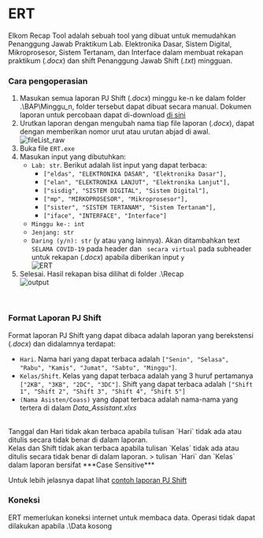 # ERT
Elkom Recap Tool adalah sebuah tool yang dibuat untuk memudahkan Penanggung Jawab Praktikum Lab. Elektronika Dasar, Sistem Digital, Mikroprosesor, Sistem Tertanam, dan Interface dalam membuat rekapan praktikum (_.docx_) dan shift Penanggung Jawab Shift (_.txt_) mingguan.
<br/>
  
### Cara pengoperasian
1. Masukan semua laporan PJ Shift (_.docx_) minggu ke-n ke dalam folder .\BAP\Minggu_n, folder tersebut dapat dibuat secara manual. Dokumen laporan untuk percobaan dapat di-download [di sini](https://drive.google.com/drive/folders/1OnGWbI7Od5HAZgkTv5CoOPJxJEpL0TaW?usp=sharing)
2. Urutkan laporan dengan mengubah nama tiap file laporan (_.docx_), dapat dengan memberikan nomor urut atau urutan abjad di awal.  
![fileList_raw](https://user-images.githubusercontent.com/83224221/135095716-e921f523-3b4d-4e11-9a28-2d5e383d589a.jpg)
3. Buka file `ERT.exe`
4. Masukan input yang dibutuhkan:
   - `Lab: str`. Berikut adalah list input yang dapat terbaca:
      - `["eldas", "ELEKTRONIKA DASAR", "Elektronika Dasar"],`
      - `["elan", "ELEKTRONIKA LANJUT", "Elektronika Lanjut"],`
      - `["sisdig", "SISTEM DIGITAL", "Sistem Digital"],`
      - `["mp", "MIRKOPROSESOR", "Mikroprosesor"],`
      - `["sister", "SISTEM TERTANAM", "Sistem Tertanam"],`
      - `["iface", "INTERFACE", "Interface"]`
   - `Minggu ke-: int`
   - `Jenjang: str`
   - `Daring (y/n): str` (y atau yang lainnya). Akan ditambahkan text ` SELAMA COVID-19` pada header dan ` secara virtual` pada subheader untuk rekapan (_.docx_) apabila diberikan input `y`  
   ![ERT](https://user-images.githubusercontent.com/83224221/135095803-ce72ae8a-567b-4b03-a7ec-04f65fee2ece.jpg)
5. Selesai. Hasil rekapan bisa dilihat di folder .\Recap  
![output](https://user-images.githubusercontent.com/83224221/135096210-6dca1914-57a1-423c-8763-7530a3171011.jpg)
<br/>
  
### Format Laporan PJ Shift
Format laporan PJ Shift yang dapat dibaca adalah laporan yang berekstensi (_.docx_) dan didalamnya terdapat:
- `Hari`. Nama hari yang dapat terbaca adalah `["Senin", "Selasa", "Rabu", "Kamis", "Jumat", "Sabtu", "Minggu"]`.
- `Kelas/Shift`. Kelas yang dapat terbaca adalah yang 3 huruf pertamanya `["2KB", "3KB", "2DC", "3DC"]`. Shift yang dapat terbaca adalah `["Shift 1", "Shift 2", "Shift 3", "Shift 4", "Shift 5"]`
- `(Nama Asisten/Coass)` yang dapat terbaca adalah nama-nama yang tertera di dalam *Data_Assistant.xlxs*
<br/>
Tanggal dan Hari tidak akan terbaca apabila tulisan `Hari` tidak ada atau ditulis secara tidak benar di dalam laporan.
<br/>
Kelas dan Shift tidak akan terbaca apabila tulisan `Kelas` tidak ada atau ditulis secara tidak benar di dalam laporan.
> tulisan `Hari` dan `Kelas` dalam laporan bersifat ***Case Sensitive***

Untuk lebih jelasnya dapat lihat [contoh laporan PJ Shift](https://docs.google.com/document/d/1Vd3yxQcf4oYirQsO771hFuyklJY6h4HN/edit?usp=sharing&ouid=106238154602768730311&rtpof=true&sd=true)
<br/>
  
### Koneksi
ERT memerlukan koneksi internet untuk membaca data. Operasi tidak dapat dilakukan apabila .\Data kosong
